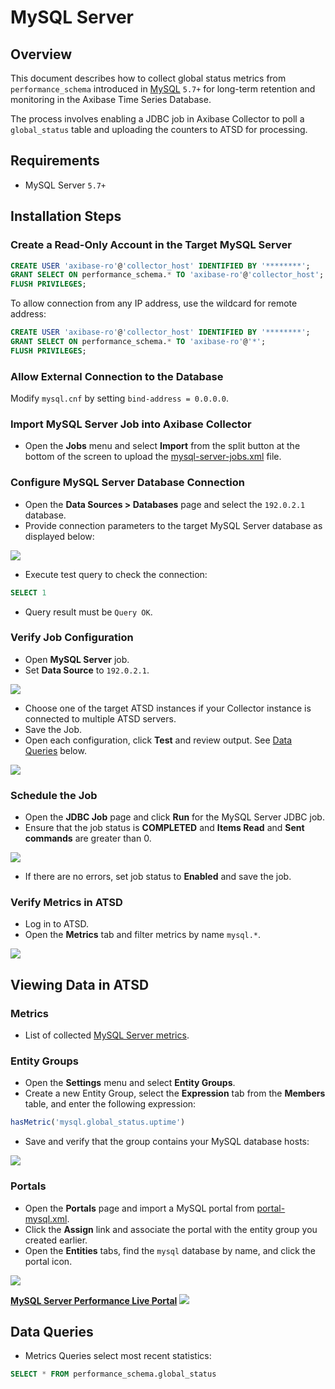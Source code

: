 # MySQL Server

## Overview

This document describes how to collect global status metrics from `performance_schema` introduced in [MySQL](http://www.mysql.com/) `5.7+` for long-term retention and monitoring in the Axibase Time Series Database.

The process involves enabling a JDBC job in Axibase Collector to poll a `global_status` table and uploading the counters to ATSD for processing.

## Requirements

* MySQL Server `5.7+`

## Installation Steps

### Create a Read-Only Account in the Target MySQL Server

```sql
CREATE USER 'axibase-ro'@'collector_host' IDENTIFIED BY '********';
GRANT SELECT ON performance_schema.* TO 'axibase-ro'@'collector_host';
FLUSH PRIVILEGES;
```

To allow connection from any IP address, use the wildcard for remote address:

```sql
CREATE USER 'axibase-ro'@'collector_host' IDENTIFIED BY '********';
GRANT SELECT ON performance_schema.* TO 'axibase-ro'@'*';
FLUSH PRIVILEGES;
```

### Allow External Connection to the Database

Modify `mysql.cnf` by setting `bind-address = 0.0.0.0`.

### Import MySQL Server Job into Axibase Collector

* Open the **Jobs** menu and select **Import** from the split button at the bottom of the screen to upload the [mysql-server-jobs.xml](./mysql-server-jobs.xml) file.

### Configure MySQL Server Database Connection

* Open the **Data Sources > Databases** page and select the `192.0.2.1` database.
* Provide connection parameters to the target MySQL Server database as displayed below:

![](./images/mysql-datasource.png)

* Execute test query to check the connection:

```SQL
SELECT 1
```

* Query result must be `Query OK`.

### Verify Job Configuration

* Open **MySQL Server** job.
* Set **Data Source** to `192.0.2.1`.

![](./images/mysql-jdbc-job.png)

* Choose one of the target ATSD instances if your Collector instance is connected to multiple ATSD servers.
* Save the Job.
* Open each configuration, click **Test** and review output. See [Data Queries](#data-queries) below.

![](./images/test_result.png)

### Schedule the Job

* Open the **JDBC Job** page and click **Run** for the MySQL Server JDBC job.
* Ensure that the job status is **COMPLETED** and **Items Read** and **Sent commands** are greater than 0.

![](./images/test_run.png)

* If there are no errors, set job status to **Enabled** and save the job.

### Verify Metrics in ATSD

* Log in to ATSD.
* Open the **Metrics** tab and filter metrics by name `mysql.*`.

![](./images/mysql-metrics.png)

## Viewing Data in ATSD

### Metrics

* List of collected [MySQL Server metrics](./metric-list.md).

### Entity Groups

* Open the **Settings** menu and select **Entity Groups**.
* Create a new Entity Group, select the **Expression** tab from the **Members** table, and enter the following expression:

```javascript
hasMetric('mysql.global_status.uptime')
```

* Save and verify that the group contains your MySQL database hosts:

![](./images/mysql-entity-group.png)

### Portals

* Open the **Portals** page and import a MySQL portal from [portal-mysql.xml](portal-mysql.xml).
* Click the **Assign** link and associate the portal with the entity group you created earlier.
* Open the **Entities** tabs, find the `mysql` database by name, and click the portal icon.

![](./images/mysql-portal-icon.png)

[**MySQL Server Performance Live Portal**](http://apps.axibase.com/chartlab/cf72dec3)
![](./images/mysql-portal.png)

## Data Queries

* Metrics Queries select most recent statistics:

```SQL
SELECT * FROM performance_schema.global_status
```
